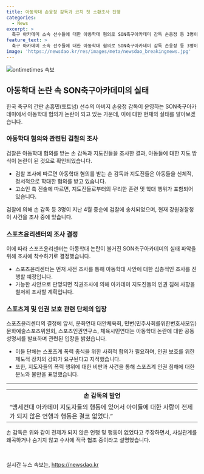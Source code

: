```yaml
---
title: 아동학대 손웅정 감독과 코치 첫 소환조사 진행
categories:
  - News
excerpt: >
  축구 아카데미 소속 선수들에 대한 아동학대 혐의로 SON축구아카데미 감독 손웅정 등 3명이 경찰 조사를 받았다. 고소 측은 혐의를 신고하며 세부적인 사건 내용을 공개했다. 이에 강원경찰청은 손 감독 등을 검찰에 송치했다. 손 감독은 시대 변화와 법에 대한 부족한 이해를 반성하면서 사실 왜곡 없이 수사에 적극 협조할 것이라고 밝혔다. 이에 스포츠윤리센터와 관련 단체들은 인권보호를 위해 조사에 착수할 예정이다. 사회적 합의가 필요한 상황에 대한 비판도 이어졌다.
feature_text: >
  축구 아카데미 소속 선수들에 대한 아동학대 혐의로 SON축구아카데미 감독 손웅정 등 3명이 경찰 조사를 받았다. 고소 측은 혐의를 신고하며 세부적인 사건 내용을 공개했다. 이에 강원경찰청은 손 감독 등을 검찰에 송치했다. 손 감독은 시대 변화와 법에 대한 부족한 이해를 반성하면서 사실 왜곡 없이 수사에 적극 협조할 것이라고 밝혔다. 이에 스포츠윤리센터와 관련 단체들은 인권보호를 위해 조사에 착수할 예정이다. 사회적 합의가 필요한 상황에 대한 비판도 이어졌다.
image: 'https://newsdao.kr/res/images/meta/newsdao_breakingnews.jpg'
---
```


<p><img src="https://newsdao.kr/res/images/meta/newsdao_breakingnews.jpg" alt="ontimetimes 속보" /></p>

<h2>아동학대 논란 속 SON축구아카데미의 실태</h2>

<p data-ke-size="size16">한국 축구의 간판 손흥민(토트넘) 선수의 아버지 손웅정 감독이 운영하는 SON축구아카데미에서 아동학대 혐의가 논란이 되고 있는 가운데, 이에 대한 현재의 실태를 알아보겠습니다.</p>

<h3><b>아동학대 혐의와 관련된 검찰의 조사</b></h3>

<p data-ke-size="size16">검찰은 아동학대 혐의를 받는 손 감독과 지도진들을 조사한 결과, 아동들에 대한 지도 방식이 논란이 된 것으로 확인되었습니다.</p>

<ul>
  <li>검찰 조사에 따르면 아동학대 혐의를 받는 손 감독과 지도진들은 아동들을 신체적, 정서적으로 학대한 혐의를 받고 있습니다.</li>
  <li>고소인 측 진술에 따르면, 지도진들로부터의 무리한 훈련 및 학대 행위가 포함되어 있습니다.</li>
</ul>

<p data-ke-size="size16">검찰에 의해 손 감독 등 3명이 지난 4월 중순에 검찰에 송치되었으며, 현재 강원경찰청이 사건을 조사 중에 있습니다.</p>

<h3><b>스포츠윤리센터의 조사 결정</b></h3>

<p data-ke-size="size16">이에 따라 스포츠윤리센터는 아동학대 논란이 불거진 SON축구아카데미의 실태 파악을 위해 조사에 착수하기로 결정했습니다.</p>

<ul>
  <li>스포츠윤리센터는 먼저 사전 조사를 통해 아동학대 사안에 대한 심층적인 조사를 진행할 예정입니다.</li>
  <li>가능한 사안으로 판명되면 직권조사에 의해 아카데미 지도진들의 인권 침해 사항을 철저히 조사할 계획입니다.</li>
</ul>

<h3><b>스포츠계 및 인권 보호 관련 단체의 입장</b></h3>

<p data-ke-size="size16">스포츠윤리센터의 결정에 앞서, 문화연대 대안체육회, 민변(민주사회를위한변호사모임) 문화예술스포츠위원회, 스포츠인권연구소, 체육시민연대는 아동학대 논란에 대한 공동성명서를 발표하며 관련된 입장을 밝혔습니다.</p>

<ul>
  <li>이들 단체는 스포츠계 폭력 종식을 위한 사회적 합의가 필요하며, 인권 보호를 위한 제도적 장치의 강화가 요구된다고 지적했습니다.</li>
  <li>또한, 지도자들의 폭력 행위에 대한 비판과 사건을 통해 스포츠계 인권 침해에 대한 분노와 불만을 표명했습니다.</li>
</ul>

<hr>

<table>
  <tr>
    <td style="text-align: center; height: 17px;"><b>손 감독의 발언</b></td>
  </tr>
  <tr>
    <td>“맹세컨대 아카데미 지도자들의 행동에 있어서 아이들에 대한 사랑이 전제가 되지 않은 언행과 행동은 결코 없었다.”</td>
  </tr>
</table>

<p data-ke-size="size16">손 감독은 위와 같이 전제가 되지 않은 언행 및 행동이 없었다고 주장하면서, 사실관계를 왜곡하거나 숨기지 않고 수사에 적극 협조 중이라고 설명했습니다.</p>

<p data-ke-size="size16">&nbsp;</p>
실시간 뉴스 속보는, <a href="https://newsdao.kr" rel="dofollow">https://newsdao.kr</a>


